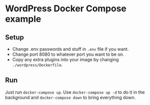 # WordPress Docker Compose example

## Setup

- Change .env passwords and stuff in `.env` file if you want.
- Change port 8080 to whatever port you want to be on.
- Copy any extra plugins into your image by changing `./wordpress/Dockerfile`.

## Run

Just run `docker-compose up`. Use `docker-compose up -d` to do it in the background and `docker-compose down` to bring everything down.
